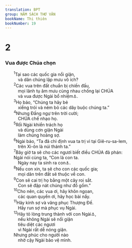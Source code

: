 ```yaml
---
translation: BPT
group: NĂM SÁCH THƠ VĂN
bookName: Thi thiên 
bookNumber: 19
---
```


<div class="title"><h1>2</h1><h3>Vua được Chúa chọn</h3></div>
<span class="verse thi_2_1">  <sup>1</sup>Tại sao các quốc gia nổi giận,<br/>   và dân chúng lập mưu vô ích?<br/></span>
<span class="verse thi_2_2">  <sup>2</sup>Các vua trên đất chuẩn bị chiến đấu,<br/>   mọi lãnh tụ âm mưu cùng nhau chống lại CHÚA<br/>   và vua được Ngài bổ nhiệm<a data-toggle="tooltip" data-placement="bottom" title="Hay “Đấng chịu xức dầu của Ngài.”">⚓</a>.<br/></span>
<span class="verse thi_2_3">  <sup>3</sup>Họ bảo, “Chúng ta hãy bẻ<br/>   xiềng trói và ném bỏ các dây buộc chúng ta.”<br/></span>
<span class="verse thi_2_4">  <sup>4</sup>Nhưng Đấng ngự trên trời cười;<br/>   CHÚA chế nhạo họ.<br/></span>
<span class="verse thi_2_5">  <sup>5</sup>Rồi Ngài khiển trách họ<br/>   và dùng cơn giận Ngài<br/>   làm chúng hoảng sợ.<br/></span>
<span class="verse thi_2_6">  <sup>6</sup>Ngài bảo, “Ta đã chỉ định vua ta trị vì tại Giê-ru-sa-lem,<br/>   trên Xi-ôn là núi thánh ta.”<br/></span>
<span class="verse thi_2_7">  <sup>7</sup>Bây giờ ta sẽ cho các ngươi biết điều CHÚA đã phán:<br/>  Ngài nói cùng ta, “Con là con ta.<br/>   Ngày nay ta sinh ra con<a data-toggle="tooltip" data-placement="bottom" title="Nguyên văn câu nầy có nghĩa là Thượng Đế nhận vua làm con nuôi Ngài.">⚓</a>.<br/></span>
<span class="verse thi_2_8">  <sup>8</sup>Nếu con xin, ta sẽ cho con các quốc gia;<br/>   mọi dân trên đất sẽ thuộc về con.<br/></span>
<span class="verse thi_2_9">  <sup>9</sup>Con sẽ cai trị họ bằng một cây roi sắt.<br/>   Con sẽ đập nát chúng như đồ gốm.”<br/></span>
<span class="verse thi_2_10">  <sup>10</sup>Cho nên, các vua ơi, hãy khôn ngoan,<br/>   các quan quyền ơi, hãy học bài nầy.<br/></span>
<span class="verse thi_2_11">  <sup>11</sup>Hãy kính sợ và vâng phục Thượng Đế.<br/>   Hãy run sợ mà phục vụ Ngài.<br/></span>
<span class="verse thi_2_12">  <sup>12</sup>Hãy tỏ lòng trung thành với con Ngài<a data-toggle="tooltip" data-placement="bottom" title="Nguyên văn, “Hãy hôn con Ngài.”">⚓</a>,<br/>   nếu không Ngài sẽ nổi giận<br/>   tiêu diệt các ngươi<br/>   vì Ngài rất dễ nóng giận.<br/>  Nhưng phúc cho người nào<br/>   nhờ cậy Ngài bảo vệ mình.<br/></span>
